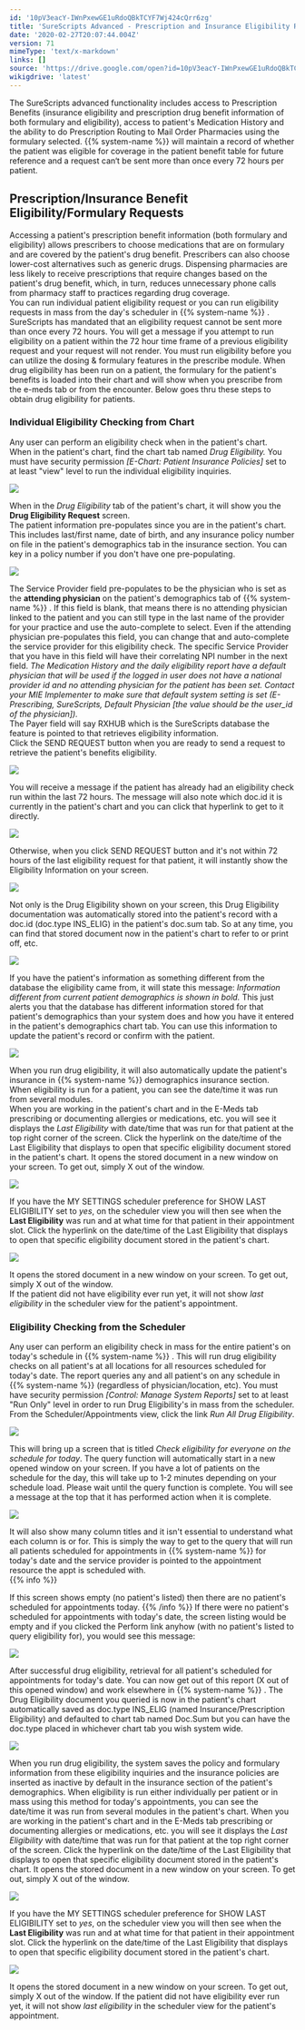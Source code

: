 ```yaml
---
id: '10pV3eacY-IWnPxewGE1uRdoQBkTCYF7Wj424cQrr6zg'
title: 'SureScripts Advanced - Prescription and Insurance Eligibility Requests'
date: '2020-02-27T20:07:44.004Z'
version: 71
mimeType: 'text/x-markdown'
links: []
source: 'https://drive.google.com/open?id=10pV3eacY-IWnPxewGE1uRdoQBkTCYF7Wj424cQrr6zg'
wikigdrive: 'latest'
---
```

The SureScripts advanced functionality includes access to Prescription Benefits (insurance eligibility and prescription drug benefit information of both formulary and eligibility), access to patient's Medication History and the ability to do Prescription Routing to Mail Order Pharmacies using the formulary selected. {{% system-name %}} will maintain a record of whether the patient was eligible for coverage in the patient benefit table for future reference and a request can‘t be sent more than once every 72 hours per patient.

## Prescription/Insurance Benefit Eligibility/Formulary Requests

Accessing a patient's prescription benefit information (both formulary and eligibility) allows prescribers to choose medications that are on formulary and are covered by the patient's drug benefit. Prescribers can also choose lower-cost alternatives such as generic drugs. Dispensing pharmacies are less likely to receive prescriptions that require changes based on the patient's drug benefit, which, in turn, reduces unnecessary phone calls from pharmacy staff to practices regarding drug coverage.  
You can run individual patient eligibility request or you can run eligibility requests in mass from the day's scheduler in {{% system-name %}} . SureScripts has mandated that an eligibility request cannot be sent more than once every 72 hours. You will get a message if you attempt to run eligibility on a patient within the 72 hour time frame of a previous eligibility request and your request will not render. You must run eligibility before you can utilize the dosing & formulary features in the prescribe module. When drug eligibility has been run on a patient, the formulary for the patient's benefits is loaded into their chart and will show when you prescribe from the e-meds tab or from the encounter. Below goes thru these steps to obtain drug eligibility for patients.

### Individual Eligibility Checking from Chart

Any user can perform an eligibility check when in the patient's chart.  
When in the patient's chart, find the chart tab named *Drug Eligibility.* You must have security permission *[E-Chart: Patient Insurance Policies]* set to at least "view" level to run the individual eligibility inquiries.

![](../surescripts-advanced-prescription-and-insurance-eligibility-requests.assets/4f325022b98f0b4c691cb8aba20c2053.png)

When in the *Drug Eligibility* tab of the patient's chart, it will show you the **Drug Eligibility Request** screen.  
The patient information pre-populates since you are in the patient's chart. This includes last/first name, date of birth, and any insurance policy number on file in the patient's demographics tab in the insurance section. You can key in a policy number if you don't have one pre-populating.

![](../surescripts-advanced-prescription-and-insurance-eligibility-requests.assets/6f343288edc25d2f40b51d82e0a48bce.png)

The Service Provider field pre-populates to be the physician who is set as the **attending physician** on the patient's demographics tab of {{% system-name %}} . If this field is blank, that means there is no attending physician linked to the patient and you can still type in the last name of the provider for your practice and use the auto-complete to select. Even if the attending physician pre-populates this field, you can change that and auto-complete the service provider for this eligibility check. The specific Service Provider that you have in this field will have their correlating NPI number in the next field. *The Medication History and the daily eligibility report have a default physician that will be used if the logged in user does not have a national provider id and no attending physician for the patient has been set. Contact your MIE Implementer to make sure that default system setting is set (E-Prescribing, SureScripts, Default Physician [the value should be the user_id of the physician]).*  
The Payer field will say RXHUB which is the SureScripts database the feature is pointed to that retrieves eligibility information.  
Click the SEND REQUEST button when you are ready to send a request to retrieve the patient's benefits eligibility.

![](../surescripts-advanced-prescription-and-insurance-eligibility-requests.assets/6f343288edc25d2f40b51d82e0a48bce.png)

You will receive a message if the patient has already had an eligibility check run within the last 72 hours. The message will also note which doc.id it is currently in the patient's chart and you can click that hyperlink to get to it directly.

![](../surescripts-advanced-prescription-and-insurance-eligibility-requests.assets/87dc80b85fd2185f027469e9d95ec69a.png)

Otherwise, when you click SEND REQUEST button and it's not within 72 hours of the last eligibility request for that patient, it will instantly show the Eligibility Information on your screen.

![](../surescripts-advanced-prescription-and-insurance-eligibility-requests.assets/9066342fb2660ac5ad325ec3e71fae5a.png)

Not only is the Drug Eligibility shown on your screen, this Drug Eligibility documentation was automatically stored into the patient's record with a doc.id (doc.type INS_ELIG) in the patient's doc.sum tab. So at any time, you can find that stored document now in the patient's chart to refer to or print off, etc.

![](../surescripts-advanced-prescription-and-insurance-eligibility-requests.assets/aba5807546feb2b1c3603b2348c420b8.png)

If you have the patient's information as something different from the database the eligibility came from, it will state this message: *Information different from current patient demographics is shown in bold.* This just alerts you that the database has different information stored for that patient's demographics than your system does and how you have it entered in the patient's demographics chart tab. You can use this information to update the patient's record or confirm with the patient.

![](../surescripts-advanced-prescription-and-insurance-eligibility-requests.assets/ccd623a214113686b8f65595a20842cc.png)

When you run drug eligibility, it will also automatically update the patient's insurance in {{% system-name %}} demographics insurance section.  
When eligibility is run for a patient, you can see the date/time it was run from several modules.  
When you are working in the patient's chart and in the E-Meds tab prescribing or documenting allergies or medications, etc. you will see it displays the *Last Eligibility* with date/time that was run for that patient at the top right corner of the screen. Click the hyperlink on the date/time of the Last Eligibility that displays to open that specific eligibility document stored in the patient's chart. It opens the stored document in a new window on your screen. To get out, simply X out of the window.

![](../surescripts-advanced-prescription-and-insurance-eligibility-requests.assets/2634e7b1138ee58069994eea1f674689.png)

If you have the MY SETTINGS scheduler preference for SHOW LAST ELIGIBILITY set to *yes*, on the scheduler view you will then see when the **Last Eligibility** was run and at what time for that patient in their appointment slot. Click the hyperlink on the date/time of the Last Eligibility that displays to open that specific eligibility document stored in the patient's chart.

![](../surescripts-advanced-prescription-and-insurance-eligibility-requests.assets/d137ff094ae6f4f03922652150f48fe9.png)

It opens the stored document in a new window on your screen. To get out, simply X out of the window.  
If the patient did not have eligibility ever run yet, it will not show *last eligibility* in the scheduler view for the patient's appointment.

### Eligibility Checking from the Scheduler

Any user can perform an eligibility check in mass for the entire patient's on today's schedule in {{% system-name %}} . This will run drug eligibility checks on all patient's at all locations for all resources scheduled for today's date. The report queries any and all patient's on any schedule in {{% system-name %}} (regardless of physician/location, etc). You must have security permission *[Control: Manage System Reports]* set to at least "Run Only" level in order to run Drug Eligibility's in mass from the scheduler.  
From the Scheduler/Appointments view, click the link *Run All Drug Eligibility*.

![](../surescripts-advanced-prescription-and-insurance-eligibility-requests.assets/be13978420dd0bcc9163ee158b464191.png)

This will bring up a screen that is titled *Check eligibility for everyone on the schedule for today*. The query function will automatically start in a new opened window on your screen. If you have a lot of patients on the schedule for the day, this will take up to 1-2 minutes depending on your schedule load. Please wait until the query function is complete. You will see a message at the top that it has performed action when it is complete.

![](../surescripts-advanced-prescription-and-insurance-eligibility-requests.assets/9a5f4c50c1b1565afd8307dcfe1027d7.png)

It will also show many column titles and it isn't essential to understand what each column is or for. This is simply the way to get to the query that will run all patients scheduled for appointments in {{% system-name %}} for today's date and the service provider is pointed to the appointment resource the appt is scheduled with.  
{{% info %}}

If this screen shows empty (no patient's listed) then there are no patient's scheduled for appointments today.
{{% /info %}}
If there were no patient's scheduled for appointments with today's date, the screen listing would be empty and if you clicked the Perform link anyhow (with no patient's listed to query eligibility for), you would see this message:

![](../surescripts-advanced-prescription-and-insurance-eligibility-requests.assets/428eba1fa4d9f0324429988a914d1eb6.png)

After successful drug eligibility, retrieval for all patient's scheduled for appointments for today's date. You can now get out of this report (X out of this opened window) and work elsewhere in {{% system-name %}} . The Drug Eligibility document you queried is now in the patient's chart automatically saved as doc.type INS_ELIG (named Insurance/Prescription Eligibility) and defaulted to chart tab named Doc.Sum but you can have the doc.type placed in whichever chart tab you wish system wide.

![](../surescripts-advanced-prescription-and-insurance-eligibility-requests.assets/95023d3a6cbc06fce855371a3e71757b.png)

When you run drug eligibility, the system saves the policy and formulary information from these eligibility inquiries and the insurance policies are inserted as inactive by default in the insurance section of the patient's demographics.
When eligibility is run either individually per patient or in mass using this method for today's appointments, you can see the date/time it was run from several modules in the patient's chart.
When you are working in the patient's chart and in the E-Meds tab prescribing or documenting allergies or medications, etc. you will see it displays the *Last Eligibility* with date/time that was run for that patient at the top right corner of the screen. Click the hyperlink on the date/time of the Last Eligibility that displays to open that specific eligibility document stored in the patient's chart. It opens the stored document in a new window on your screen. To get out, simply X out of the window.

![](../surescripts-advanced-prescription-and-insurance-eligibility-requests.assets/2634e7b1138ee58069994eea1f674689.png)

If you have the MY SETTINGS scheduler preference for SHOW LAST ELIGIBILITY set to *yes*, on the scheduler view you will then see when the **Last Eligibility** was run and at what time for that patient in their appointment slot. Click the hyperlink on the date/time of the Last Eligibility that displays to open that specific eligibility document stored in the patient's chart.

![](../surescripts-advanced-prescription-and-insurance-eligibility-requests.assets/d137ff094ae6f4f03922652150f48fe9.png)

It opens the stored document in a new window on your screen. To get out, simply X out of the window.
If the patient did not have eligibility ever run yet, it will not show *last eligibility* in the scheduler view for the patient's appointment.
